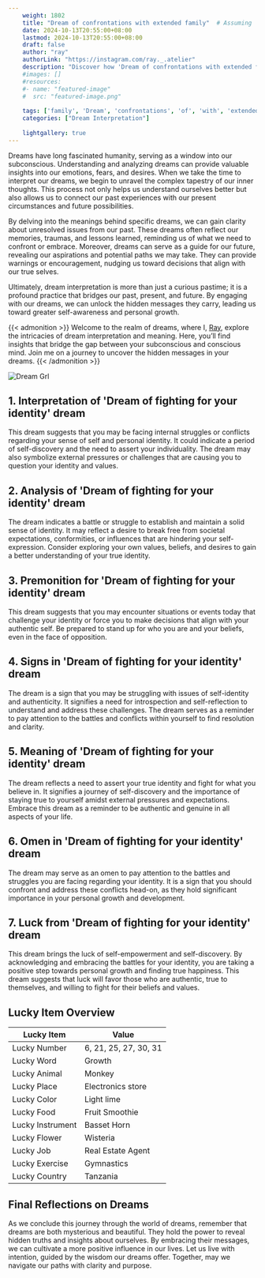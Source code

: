 ```yaml
---
    weight: 1802
    title: "Dream of confrontations with extended family"  # Assuming 'title' column exists
    date: 2024-10-13T20:55:00+08:00
    lastmod: 2024-10-13T20:55:00+08:00
    draft: false
    author: "ray"
    authorLink: "https://instagram.com/ray._.atelier"
    description: "Discover how 'Dream of confrontations with extended family' can interpret your future and uncover its significant meanings in your life."
    #images: []
    #resources:
    #- name: "featured-image"
    #  src: "featured-image.png"
    
    tags: ['family', 'Dream', 'confrontations', 'of', 'with', 'extended']
    categories: ["Dream Interpretation"]
    
    lightgallery: true
---
```

    
Dreams have long fascinated humanity, serving as a window into our subconscious. Understanding and analyzing dreams can provide valuable insights into our emotions, fears, and desires. When we take the time to interpret our dreams, we begin to unravel the complex tapestry of our inner thoughts. This process not only helps us understand ourselves better but also allows us to connect our past experiences with our present circumstances and future possibilities.

By delving into the meanings behind specific dreams, we can gain clarity about unresolved issues from our past. These dreams often reflect our memories, traumas, and lessons learned, reminding us of what we need to confront or embrace. Moreover, dreams can serve as a guide for our future, revealing our aspirations and potential paths we may take. They can provide warnings or encouragement, nudging us toward decisions that align with our true selves.

Ultimately, dream interpretation is more than just a curious pastime; it is a profound practice that bridges our past, present, and future. By engaging with our dreams, we can unlock the hidden messages they carry, leading us toward greater self-awareness and personal growth.

{{< admonition >}}
Welcome to the realm of dreams, where I, [Ray](https://instagram.com/ray._.atelier), explore the intricacies of dream interpretation and meaning. Here, you’ll find insights that bridge the gap between your subconscious and conscious mind. Join me on a journey to uncover the hidden messages in your dreams.
{{< /admonition >}}

![Dream Grl](https://cdn.pixabay.com/photo/2017/11/02/03/35/gothic-2910057_1280.jpg "Dream Grl")

## 1. Interpretation of 'Dream of fighting for your identity' dream
 This dream suggests that you may be facing internal struggles or conflicts regarding your sense of self and personal identity. It could indicate a period of self-discovery and the need to assert your individuality. The dream may also symbolize external pressures or challenges that are causing you to question your identity and values.

## 2. Analysis of 'Dream of fighting for your identity' dream
 The dream indicates a battle or struggle to establish and maintain a solid sense of identity. It may reflect a desire to break free from societal expectations, conformities, or influences that are hindering your self-expression. Consider exploring your own values, beliefs, and desires to gain a better understanding of your true identity.

## 3. Premonition for 'Dream of fighting for your identity' dream
 This dream suggests that you may encounter situations or events today that challenge your identity or force you to make decisions that align with your authentic self. Be prepared to stand up for who you are and your beliefs, even in the face of opposition.

## 4. Signs in 'Dream of fighting for your identity' dream
 The dream is a sign that you may be struggling with issues of self-identity and authenticity. It signifies a need for introspection and self-reflection to understand and address these challenges. The dream serves as a reminder to pay attention to the battles and conflicts within yourself to find resolution and clarity.

## 5. Meaning of 'Dream of fighting for your identity' dream
 The dream reflects a need to assert your true identity and fight for what you believe in. It signifies a journey of self-discovery and the importance of staying true to yourself amidst external pressures and expectations. Embrace this dream as a reminder to be authentic and genuine in all aspects of your life.

## 6. Omen in 'Dream of fighting for your identity' dream
 The dream may serve as an omen to pay attention to the battles and struggles you are facing regarding your identity. It is a sign that you should confront and address these conflicts head-on, as they hold significant importance in your personal growth and development.

## 7. Luck from 'Dream of fighting for your identity' dream
 This dream brings the luck of self-empowerment and self-discovery. By acknowledging and embracing the battles for your identity, you are taking a positive step towards personal growth and finding true happiness. This dream suggests that luck will favor those who are authentic, true to themselves, and willing to fight for their beliefs and values.

## Lucky Item Overview
| Lucky Item          | Value              |
|---------------|--------------------|
| Lucky Number        | 6, 21, 25, 27, 30, 31  |
| Lucky Word          | Growth |
| Lucky Animal        | Monkey |
| Lucky Place         | Electronics store     |
| Lucky Color         | Light lime     |
| Lucky Food          | Fruit Smoothie      |
| Lucky Instrument    | Basset Horn |
| Lucky Flower        | Wisteria    |
| Lucky Job           | Real Estate Agent       |
| Lucky Exercise      | Gymnastics  |
| Lucky Country       | Tanzania    |


##  Final Reflections on Dreams

As we conclude this journey through the world of dreams, remember that dreams are both mysterious and beautiful. They hold the power to reveal hidden truths and insights about ourselves. By embracing their messages, we can cultivate a more positive influence in our lives. Let us live with intention, guided by the wisdom our dreams offer. Together, may we navigate our paths with clarity and purpose.
